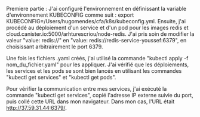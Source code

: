Premiere partie :
J'ai configuré l'environnement en définissant la variable d'environnement KUBECONFIG comme suit : export KUBECONFIG=/Users/hugomendes/cfa/k8s/kubeconfig.yml. 
Ensuite, j'ai procédé au déploiement d'un service et d'un pod pour les images redis et cloud.canister.io:5000/arhturescriou/node-redis. 
J'ai pris soin de modifier la valeur "value: redis://<address-of-base>" en "value: redis://redis-service-youssef:6379", en choisissant arbitrairement le port 6379.

Une fois les fichiers .yaml créés, j'ai utilisé la commande "kubectl apply -f nom_du_fichier.yaml" pour les appliquer. J'ai vérifié que les déploiements, 
les services et les pods se sont bien lancés en utilisant les commandes "kubectl get services" et "kubectl get pods".


Pour vérifier la communication entre mes services, j'ai exécuté la commande "kubectl get services", 
copié l'adresse IP externe suivie du port, puis collé cette URL dans mon navigateur. Dans mon cas, l'URL était http://37.59.31.44:6379/.
